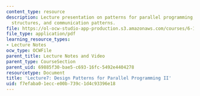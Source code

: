 ```yaml
---
content_type: resource
description: Lecture presentation on patterns for parallel programming, supporting
  structures, and communication patterns.
file: https://ol-ocw-studio-app-production.s3.amazonaws.com/courses/6-189-multicore-programming-primer-january-iap-2007/f7efaba01ecce00b739c1d4c93396e18_lec7patterns2.pdf
file_type: application/pdf
learning_resource_types:
- Lecture Notes
ocw_type: OCWFile
parent_title: Lecture Notes and Video
parent_type: CourseSection
parent_uid: 69885f30-bae5-c693-16fc-5492e4404278
resourcetype: Document
title: 'Lecture7: Design Patterns for Parallel Programming II'
uid: f7efaba0-1ecc-e00b-739c-1d4c93396e18
---
```


